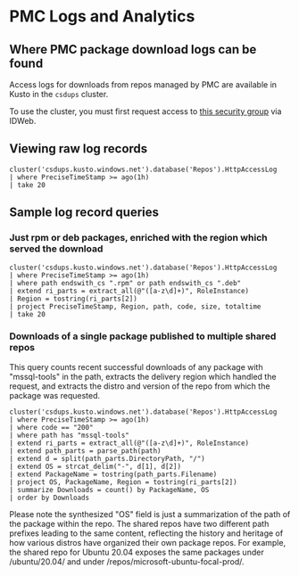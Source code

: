 # PMC Logs and Analytics

## Where PMC package download logs can be found

Access logs for downloads from repos managed by PMC are available in Kusto in the `csdups` cluster.

To use the cluster, you must first request access to [this security group](https://idweb.microsoft.com/IdentityManagement/aspx/groups/MyGroups.aspx?popupFromClipboard=%2Fidentitymanagement%2Faspx%2FGroups%2FEditGroup.aspx%3Fid%3Defe6a454-bec9-472b-8bc5-1c8836c73b7a) via IDWeb.

## Viewing raw log records

```kusto
cluster('csdups.kusto.windows.net').database('Repos').HttpAccessLog
| where PreciseTimeStamp >= ago(1h)
| take 20
```

## Sample log record queries

### Just rpm or deb packages, enriched with the region which served the download

```kusto
cluster('csdups.kusto.windows.net').database('Repos').HttpAccessLog
| where PreciseTimeStamp >= ago(1h)
| where path endswith_cs ".rpm" or path endswith_cs ".deb"
| extend ri_parts = extract_all(@"([a-z\d]+)", RoleInstance)
| Region = tostring(ri_parts[2])
| project PreciseTimeStamp, Region, path, code, size, totaltime
| take 20
```

### Downloads of a single package published to multiple shared repos

This query counts recent successful downloads of any package with "mssql-tools" in the path, extracts the delivery region which handled the request, and extracts the distro and version of the repo from which the package was requested.

```kusto
cluster('csdups.kusto.windows.net').database('Repos').HttpAccessLog
| where PreciseTimeStamp >= ago(1h)
| where code == "200"
| where path has "mssql-tools"
| extend ri_parts = extract_all(@"([a-z\d]+)", RoleInstance)
| extend path_parts = parse_path(path)
| extend d = split(path_parts.DirectoryPath, "/")
| extend OS = strcat_delim("-", d[1], d[2])
| extend PackageName = tostring(path_parts.Filename)
| project OS, PackageName, Region = tostring(ri_parts[2])
| summarize Downloads = count() by PackageName, OS
| order by Downloads
```

Please note the synthesized "OS" field is just a summarization of the path of the package within the repo.
The shared repos have two different path prefixes leading to the same content, reflecting the history and heritage of how various distros have organized their own package repos.
For example, the shared repo for Ubuntu 20.04 exposes the same packages under /ubuntu/20.04/ and under /repos/microsoft-ubuntu-focal-prod/.
